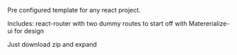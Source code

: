 Pre configured template for any react project.

Includes:
react-router with two dummy routes to start off with
Matererialize-ui for design

Just download zip and expand
